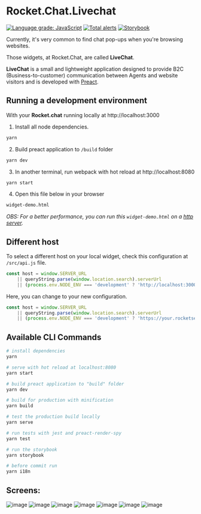 # Rocket.Chat.Livechat
[![Language grade: JavaScript](https://img.shields.io/lgtm/grade/javascript/g/RocketChat/Rocket.Chat.Livechat.svg?logo=lgtm&logoWidth=18)](https://lgtm.com/projects/g/RocketChat/Rocket.Chat.Livechat/context:javascript)
[![Total alerts](https://img.shields.io/lgtm/alerts/g/RocketChat/Rocket.Chat.Livechat.svg?logo=lgtm&logoWidth=18)](https://lgtm.com/projects/g/RocketChat/Rocket.Chat.Livechat/alerts/)
[![Storybook](https://cdn.jsdelivr.net/gh/storybooks/brand@master/badge/badge-storybook.svg)](https://rocketchat.github.io/Rocket.Chat.Livechat)

Currently, it's very common to find chat pop-ups when you're browsing websites.

Those widgets, at Rocket.Chat, are called **LiveChat**.

**LiveChat** is a small and lightweight application designed to provide B2C (Business-to-customer) communication between Agents and website visitors and is developed with [Preact](https://preactjs.com).

## Running a development environment

With your **Rocket.chat** running locally at http://localhost:3000
<br />

1. Install all node dependencies.
``` bash
yarn
```

2. Build preact application to `/build` folder
``` bash
yarn dev
```

3. In another terminal, run webpack with hot reload at http://localhost:8080
``` bash
yarn start
```

4. Open this file below in your browser
``` bash
widget-demo.html
```

*OBS: For a better performance, you can run this `widget-demo.html` on a [http server](https://github.com/http-party/http-server).*

## Different host

To select a different host on your local widget, check this configuration at `/src/api.js` file.

``` javascript
const host = window.SERVER_URL
	|| queryString.parse(window.location.search).serverUrl
	|| (process.env.NODE_ENV === 'development' ? 'http://localhost:3000' : null);
```

Here, you can change to your new configuration.

``` javascript
const host = window.SERVER_URL
	|| queryString.parse(window.location.search).serverUrl
	|| (process.env.NODE_ENV === 'development' ? 'https://your.rocketserver.com' : null);
```

## Available CLI Commands

``` bash
# install dependencies
yarn

# serve with hot reload at localhost:8080
yarn start

# build preact application to "build" folder
yarn dev

# build for production with minification
yarn build

# test the production build locally
yarn serve

# run tests with jest and preact-render-spy
yarn test

# run the storybook
yarn storybook

# before commit run
yarn i18n
```

## Screens:
![image](https://user-images.githubusercontent.com/5263975/44279585-497b2980-a228-11e8-81a2-36bc3389549e.png)
![image](https://user-images.githubusercontent.com/5263975/44279599-5730af00-a228-11e8-8873-553ef53ee25a.png)
![image](https://user-images.githubusercontent.com/5263975/44279626-6f083300-a228-11e8-8886-c430b28a8e75.png)
![image](https://user-images.githubusercontent.com/5263975/44279634-74657d80-a228-11e8-9583-bf8079972696.png)
![image](https://user-images.githubusercontent.com/5263975/44279639-7b8c8b80-a228-11e8-9815-1a0e3540c4f5.png)
![image](https://user-images.githubusercontent.com/5263975/44279643-847d5d00-a228-11e8-804e-27b973dee8b2.png)
![image](https://user-images.githubusercontent.com/5263975/44279655-90691f00-a228-11e8-8511-4a328a77e5bb.png)
